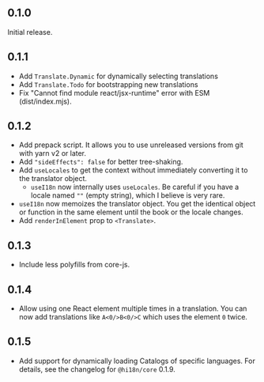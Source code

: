 ## 0.1.0

Initial release.

## 0.1.1

- Add `Translate.Dynamic` for dynamically selecting translations
- Add `Translate.Todo` for bootstrapping new translations
- Fix "Cannot find module react/jsx-runtime" error with ESM (dist/index.mjs).

## 0.1.2

- Add prepack script. It allows you to use unreleased versions from git with yarn v2 or later.
- Add `"sideEffects": false` for better tree-shaking.
- Add `useLocales` to get the context without immediately converting it to the translator object.
  - `useI18n` now internally uses `useLocales`. Be careful if you have a locale named `""` (empty string), which I believe is very rare.
- `useI18n` now memoizes the translator object.
  You get the identical object or function in the same element until the book or the locale changes.
- Add `renderInElement` prop to `<Translate>`.

## 0.1.3

- Include less polyfills from core-js.

## 0.1.4

- Allow using one React element multiple times in a translation.
  You can now add translations like `A<0/>B<0/>C` which uses
  the element `0` twice.

## 0.1.5

- Add support for dynamically loading Catalogs of specific languages. For details, see the changelog for `@hi18n/core` 0.1.9.
